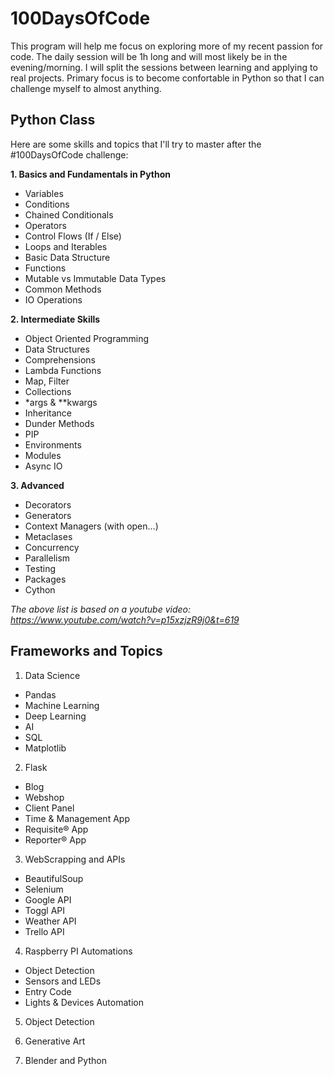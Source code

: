 # 100DaysOfCode
This program will help me focus on exploring more of my recent passion for code. The daily session will be 1h long and will most likely be in the evening/morning. I will split the sessions between learning and applying to real projects. Primary focus is to become confortable in Python so that I can challenge myself to almost anything.

## Python Class
Here are some skills and topics that I'll try to master after the #100DaysOfCode challenge:

**1. Basics and Fundamentals in Python**
- Variables
- Conditions
- Chained Conditionals
- Operators
- Control Flows (If / Else)
- Loops and Iterables
- Basic Data Structure
- Functions
- Mutable vs Immutable Data Types
- Common Methods
- IO Operations

**2. Intermediate Skills**
- Object Oriented Programming
- Data Structures
- Comprehensions
- Lambda Functions
- Map, Filter
- Collections
- *args & **kwargs
- Inheritance
- Dunder Methods
- PIP
- Environments
- Modules
- Async IO

**3. Advanced**
- Decorators
- Generators
- Context Managers (with open...)
- Metaclases
- Concurrency
- Parallelism
- Testing
- Packages
- Cython

*The above list is based on a youtube video: https://www.youtube.com/watch?v=p15xzjzR9j0&t=619*

## Frameworks and Topics

1. Data Science
- Pandas
- Machine Learning
- Deep Learning
- AI
- SQL
- Matplotlib

2. Flask
- Blog
- Webshop
- Client Panel
- Time & Management App
- Requisite® App
- Reporter® App

3. WebScrapping and APIs
- BeautifulSoup
- Selenium
- Google API
- Toggl API
- Weather API
- Trello API

4. Raspberry PI Automations
- Object Detection
- Sensors and LEDs
- Entry Code
- Lights & Devices Automation

5. Object Detection

6. Generative Art

7. Blender and Python